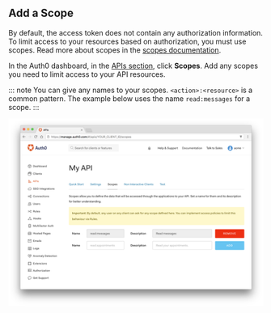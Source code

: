 ## Add a Scope

By default, the access token does not contain any authorization information. To limit access to your resources based on authorization, you must use scopes. Read more about scopes in the  [scopes documentation](/scopes).

In the Auth0 dashboard, in the [APIs section](${manage}/#/apis), click **Scopes**. Add any scopes you need to limit access to your API resources.

::: note
You can give any names to your scopes. `<action>:<resource>` is a common pattern. The example below uses the name `read:messages` for a scope.
:::

![create scope](/media/articles/api-auth/create-scope.png)

